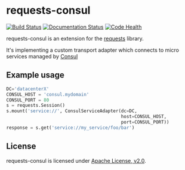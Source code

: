 # requests-consul
[![Build Status](https://travis-ci.org/RulersOfAsgard/requests-consul.svg?branch=master)](https://travis-ci.org/RulersOfAsgard/requests-consul)
[![Documentation Status](https://readthedocs.org/projects/requests-consul/badge/?version=latest)](http://requests-consul.readthedocs.org/en/latest/?badge=latest)
[![Code Health](https://landscape.io/github/RulersOfAsgard/requests-consul/master/landscape.svg?style=flat)](https://landscape.io/github/RulersOfAsgard/requests-consul/master)

requests-consul is an extension for the
[requests](http://docs.python-requests.org/en/latest/) library.

It's implementing a custom transport adapter which connects to micro
services managed by [Consul](http://consul.io/)

## Example usage

```python
DC='datacenterX'
CONSUL_HOST = 'consul.mydomain'
CONSUL_PORT = 80
s = requests.Session()
s.mount('service://', ConsulServiceAdapter(dc=DC,
                                           host=CONSUL_HOST,
                                           port=CONSUL_PORT))
response = s.get('service://my_service/foo/bar')
```

## License

requests-consul is licensed under [Apache License, v2.0](https://github.com/RulersOfAsgard/requests-consul/blob/master/LICENSE).
